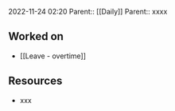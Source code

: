 2022-11-24 02:20
Parent:: [[Daily]] 
Parent:: xxxx

## Worked on

- [[Leave - overtime]]

## Resources

- xxx





